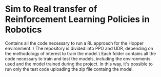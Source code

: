 # Sim to Real transfer of Reinforcement Learning Policies in Robotics

Contains all the code necessary to run a RL approach for the Hopper environment. \\
The repository is divided into PPO and UDR, depending on the methodology of interest to train the model.\\
Each folder contains all the code necessary to train and test the models, including the environments used and the model trained during the project. In this way, it's possible to run only the test code uploading the zip file containg the model.
